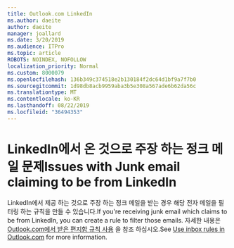 ```yaml
---
title: Outlook.com LinkedIn
ms.author: daeite
author: daeite
manager: joallard
ms.date: 3/20/2019
ms.audience: ITPro
ms.topic: article
ROBOTS: NOINDEX, NOFOLLOW
localization_priority: Normal
ms.custom: 8000079
ms.openlocfilehash: 136b349c374518e2b130184f2dc64d1bf9a7f7b0
ms.sourcegitcommit: 1d98db8acb9959aba3b5e308a567ade6b62da56c
ms.translationtype: MT
ms.contentlocale: ko-KR
ms.lasthandoff: 08/22/2019
ms.locfileid: "36494353"
---
```

# <a name="issues-with-junk-email-claiming-to-be-from-linkedin"></a><span data-ttu-id="4d778-102">LinkedIn에서 온 것으로 주장 하는 정크 메일 문제</span><span class="sxs-lookup"><span data-stu-id="4d778-102">Issues with Junk email claiming to be from LinkedIn</span></span>

<span data-ttu-id="4d778-103">LinkedIn에서 제공 하는 것으로 주장 하는 정크 메일을 받는 경우 해당 전자 메일을 필터링 하는 규칙을 만들 수 있습니다.</span><span class="sxs-lookup"><span data-stu-id="4d778-103">If you're receiving junk email which claims to be from LinkedIn, you can create a rule to filter those emails.</span></span>
<span data-ttu-id="4d778-104">자세한 내용은 [Outlook.com에서 받은 편지함 규칙 사용](https://aka.ms/OutlookComInboxRules) 을 참조 하십시오.</span><span class="sxs-lookup"><span data-stu-id="4d778-104">See [Use inbox rules in Outlook.com](https://aka.ms/OutlookComInboxRules) for more information.</span></span>


